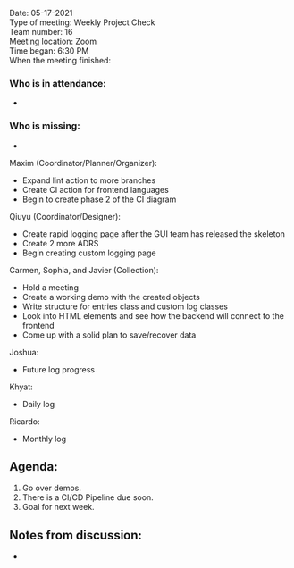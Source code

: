 Date: 05-17-2021 <br>
Type of meeting: Weekly Project Check <br>
Team number: 16 <br>
Meeting location: Zoom <br>
Time began: 6:30 PM <br>
When the meeting finished:

### Who is in attendance:
-

### Who is missing:
-

Maxim (Coordinator/Planner/Organizer):
- Expand lint action to more branches
- Create CI action for frontend languages
- Begin to create phase 2 of the CI diagram

Qiuyu (Coordinator/Designer):
- Create rapid logging page after the GUI team has released the skeleton
- Create 2 more ADRS
- Begin creating custom logging page

Carmen, Sophia, and Javier (Collection):
- Hold a meeting
- Create a working demo with the created objects
- Write structure for entries class and custom log classes
- Look into HTML elements and see how the backend will connect to the frontend
- Come up with a solid plan to save/recover data

Joshua:
- Future log progress

Khyat:
- Daily log

Ricardo:
- Monthly log

## Agenda:
1. Go over demos.
2. There is a CI/CD Pipeline due soon.
3. Goal for next week.

## Notes from discussion:
-
